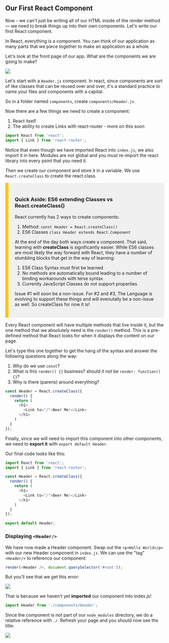 ## Our First React Component

Now - we can't just be writing all of our HTML inside of the render method — we need to break things up into their own components. Let's write our first React component. 

In React, everything is a component. You can think of our application as many parts that we piece together to make an application as a whole. 

Let's look at the front page of our app. What are the components we are going to make? 

![](http://wes.io/fcCO/content)

Let's start with a `Header.js` component. In react, since components are sort of like classes that can be reused over and over, it's a standard practice to name your files and components with a capital.

So in a folder named `components`, create `components/Header.js`. 

Now there are a few things we need to create a component:

1. React itself
2. The ability to create Links with react-router - more on this soon

```js
import React from 'react';
import { Link } from 'react-router';
```

Notice that even though we have imported React into `index.js`, we also import it in here. Modules are not global and you _must_ re-import the react library into every point that you need it. 

Then we create our component and store it in a variable. We use `React.createClass` to create the react class. 


<div style="border-left:10px solid #ffc600; padding:20px; background:rgba(0,0,0,0.05);">
	

### **Quick Aside: ES6 extending Classes vs React.createClass()**

React currently has 2 ways to create components:

1. Method: `const Header = React.createClass()`
2. ES6 Classes `class Header extends React.Component`

At the end of the day both ways create a component. That said, learning with **createClass** is significantly easier. While ES6 classes are most likely the way forward with React, they have a number of stumbling blocks that get in the way of learning:

1. ES6 Class Syntax must first be learned
2. No methods are automatically bound leading to a number of binding workarounds with terse syntax
2. Currently JavaScript Classes do not support properties

Issue #1 will soon be a non-issue. For #2 and #3, The Language is evolving to support these things and will evenutally be a non-issue as well. So createClass for now it is!
</div>

Every React component will have multiple methods that live inside it, but the one method that we absolutely need is the `render()` method. This is a pre-defined method that React looks for when it displays the content on our page. 

Let's type this one together to get the hang of the syntax and answer the following questions along the way:

1. Why do we use `const`?
2. What is this `render() {}` business? should it not be `render: function() {}`?
3. Why is there (parens) around everything?

```js
const Header = React.createClass({
  render() {
    return (
      <h1>
        <Link to="/">Beer Me!</Link>
      </h1>
    )
  }
});
```

Finally, since we will need to import this component into other components, we need to **export it** with `export default Header`.

Our final code looks like this:

```js
import React from 'react';
import { Link } from 'react-router';

const Header = React.createClass({
  render() {
    return (
      <h1>
        <Link to="/">Beer Me!</Link>
      </h1>
    )
  }
});

export default Header;

```


### Displaying `<Header/>`

We have now made a Header component. Swap out the `<p>Hello World</p>` with our new Header component in `index.js`. We can use the "tag" `<Header/>` to reference our component:

```js
render(<Header />, document.querySelector('#root'));
```

But you'll see that we get this error:

![](http://wes.io/fcAo/content)

That is because we haven't yet **imported** our component into index.js! 

```js
import Header from './components/Header';
```

Since the component is not part of our `node_modules` directory, we do a relative reference with `./`. Refresh your page and you should now see the title:


![](http://wes.io/fc1Y/content)
